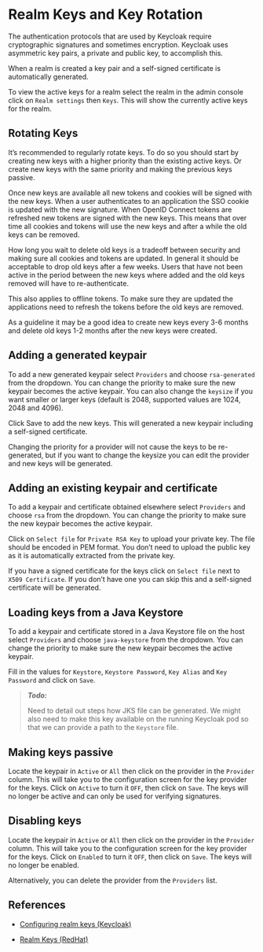 
# Realm Keys and Key Rotation

The authentication protocols that are used by Keycloak require cryptographic signatures and sometimes encryption. Keycloak uses asymmetric key pairs, a private and public key, to accomplish this.

When a realm is created a key pair and a self-signed certificate is automatically generated.

To view the active keys for a realm select the realm in the admin console click on `Realm settings` then `Keys`. This will show the currently active keys for the realm.

## Rotating Keys

It’s recommended to regularly rotate keys. To do so you should start by creating new keys with a higher priority than the existing active keys. Or create new keys with the same priority and making the previous keys passive.

Once new keys are available all new tokens and cookies will be signed with the new keys. When a user authenticates to an application the SSO cookie is updated with the new signature. When OpenID Connect tokens are refreshed new tokens are signed with the new keys. This means that over time all cookies and tokens will use the new keys and after a while the old keys can be removed.

How long you wait to delete old keys is a tradeoff between security and making sure all cookies and tokens are updated. In general it should be acceptable to drop old keys after a few weeks. Users that have not been active in the period between the new keys where added and the old keys removed will have to re-authenticate.

This also applies to offline tokens. To make sure they are updated the applications need to refresh the tokens before the old keys are removed.

As a guideline it may be a good idea to create new keys every 3-6 months and delete old keys 1-2 months after the new keys were created.

## Adding a generated keypair

To add a new generated keypair select `Providers` and choose `rsa-generated` from the dropdown. You can change the priority to make sure the new keypair becomes the active keypair. You can also change the `keysize` if you want smaller or larger keys (default is 2048, supported values are 1024, 2048 and 4096).

Click Save to add the new keys. This will generated a new keypair including a self-signed certificate.

Changing the priority for a provider will not cause the keys to be re-generated, but if you want to change the keysize you can edit the provider and new keys will be generated.

## Adding an existing keypair and certificate

To add a keypair and certificate obtained elsewhere select `Providers` and choose `rsa` from the dropdown. You can change the priority to make sure the new keypair becomes the active keypair.

Click on `Select file` for `Private RSA Key` to upload your private key. The file should be encoded in PEM format. You don’t need to upload the public key as it is automatically extracted from the private key.

If you have a signed certificate for the keys click on `Select file` next to `X509 Certificate`. If you don’t have one you can skip this and a self-signed certificate will be generated.

## Loading keys from a Java Keystore

To add a keypair and certificate stored in a Java Keystore file on the host select `Providers` and choose `java-keystore` from the dropdown. You can change the priority to make sure the new keypair becomes the active keypair.

Fill in the values for `Keystore`, `Keystore Password`, `Key Alias` and `Key Password` and click on `Save`.

> **_Todo:_**
>
> Need to detail out steps how JKS file can be generated. We might also need to make this key available on the running Keycloak pod so that we can provide a path to the `Keystore` file.

## Making keys passive

Locate the keypair in `Active` or `All` then click on the provider in the `Provider` column. This will take you to the configuration screen for the key provider for the keys. Click on `Active` to turn it `OFF`, then click on `Save`. The keys will no longer be active and can only be used for verifying signatures.

## Disabling keys

Locate the keypair in `Active` or `All` then click on the provider in the `Provider` column. This will take you to the configuration screen for the key provider for the keys. Click on `Enabled` to turn it `OFF`, then click on `Save`. The keys will no longer be enabled.

Alternatively, you can delete the provider from the `Providers` list.

## References

- [Configuring realm keys (Keycloak)](https://www.keycloak.org/docs/latest/server_admin/index.html#realm_keys)

- [Realm Keys (RedHat)](https://access.redhat.com/documentation/en-us/red_hat_single_sign-on/7.1/html-single/server_administration_guide/index#realm_keys)
